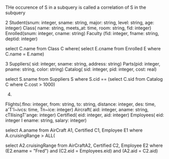 THe occurence of S in a subquery is called a correlation of S in the subquery

2
Student(snum: integer, sname: string, major: string, level: string, age: integer)
Class( name: string, meets_at: time, room: string, fid: integer)
Enrolled(snum: integer, cname: string)
Faculty (fid: integer, fname: string, deptid: integer)

select C.name from Class C 
where(  select E.cname from Enrolled E 
        where C.name = E.name) 

3
Suppliers( sid: integer, sname: string, address: string)
Parts(pid: integer, pname: string, color: string)
Catalog( sid: integer, pid: integer, cost: real)

select S.sname from Suppliers S 
where S.cid == (select C.sid from Catalog C 
        where C.cost > 1000)
        
        
4.
Flights(.flno: integer, from: string, to: string, distance: integer,
des: time, a'T'l~ivcs: time, Tn~ice: integer)
Aircraft( aid: integer, aname: string, cTllisingT'ange: integer)
Certified( eid: integer, aid: integer)
Employees( eid: integer I ename: string, salary: integer)

select A.aname from AirCraft A1, Certified C1, Employee E1
where A.cruisingRange > ALL( 

select A2.cruisingRange from AirCraftA2, Certified C2, Employee E2
where (E2.ename = "Fred") and (C2.eid = Employees.eid) and (A2.aid = C2.aid) 
